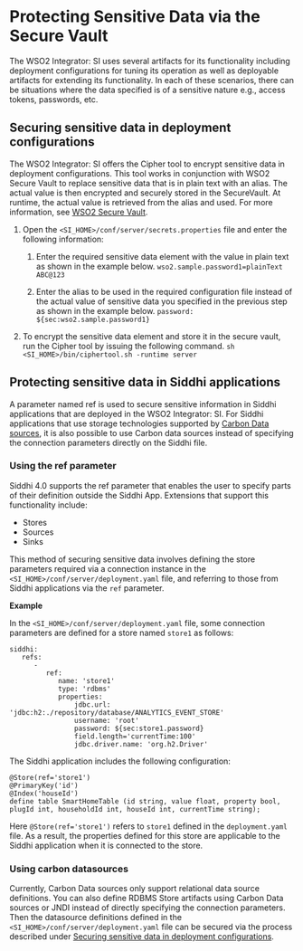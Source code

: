 # Protecting Sensitive Data via the Secure Vault

The WSO2 Integrator: SI uses several artifacts for its functionality including deployment configurations for tuning its operation as well as deployable artifacts for extending its functionality. In each of these scenarios, there can be situations where the data specified is of a sensitive nature e.g., access tokens, passwords, etc.

## Securing sensitive data in deployment configurations

The WSO2 Integrator: SI offers the Cipher tool to encrypt sensitive data in deployment configurations. This tool works in conjunction with WSO2 Secure Vault to replace sensitive data that is in plain text with an alias. The actual value is then encrypted and securely stored in the SecureVault. At runtime, the actual value is retrieved from the alias and used. For more information, see [WSO2 Secure Vault](https://github.com/wso2/carbon-secvault/blob/master/README.md).

1. Open the `<SI_HOME>/conf/server/secrets.properties` file and enter the following information:

    1. Enter the required sensitive data element with the value in plain text as shown in the example below.
        `wso2.sample.password1=plainText ABC@123`

    2. Enter the alias to be used in the required configuration file instead of the actual value of sensitive data you specified in the previous step as shown in the example below.
        `password: ${sec:wso2.sample.password1}`

2. To encrypt the sensitive data element and store it in the secure vault, run the Cipher tool by issuing the following command.
    `sh <SI_HOME>/bin/ciphertool.sh -runtime server`


## Protecting sensitive data in Siddhi applications

A parameter named ref is used to secure sensitive information in Siddhi applications that are deployed in the WSO2 Integrator: SI. For Siddhi applications that use storage technologies supported by [Carbon Data sources](configuring-datasources), it is also possible to use Carbon data sources instead of specifying the connection parameters directly on the Siddhi file.

### Using the ref parameter

Siddhi 4.0 supports the ref parameter that enables the user to specify parts of their definition outside the Siddhi App. Extensions that support this functionality include:

- Stores
- Sources
- Sinks

This method of securing sensitive data involves defining the store parameters required via a connection instance in the `<SI_HOME>/conf/server/deployment.yaml` file, and referring to those from Siddhi applications via the `ref` parameter.

**Example**

In the `<SI_HOME>/conf/server/deployment.yaml` file, some connection parameters are defined for a store named `store1` as follows:

```
siddhi:
   refs:
      -
         ref:
            name: 'store1'
            type: 'rdbms'
            properties:
                jdbc.url: 'jdbc:h2:./repository/database/ANALYTICS_EVENT_STORE'
                username: 'root'
                password: ${sec:store1.password}
                field.length='currentTime:100'
                jdbc.driver.name: 'org.h2.Driver'
```

The Siddhi application includes the following configuration:

```
@Store(ref='store1')
@PrimaryKey('id')
@Index('houseId')
define table SmartHomeTable (id string, value float, property bool, plugId int, householdId int, houseId int, currentTime string);
```

Here `@Store(ref='store1')` refers to `store1` defined in the `deployment.yaml` file. As a result, the properties defined for this store are applicable to the Siddhi application when it is connected to the store.

### Using carbon datasources

Currently, Carbon Data sources only support relational data source definitions. You can also define RDBMS Store artifacts using Carbon Data sources or JNDI instead of directly specifying the connection parameters. Then the datasource definitions defined in the `<SI_HOME>/conf/server/deployment.yaml` file can be secured via the process described under [Securing sensitive data in deployment configurations](#securing-sensitive-data-in-deployment-configurations).
